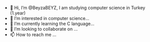 - 👋 Hi, I’m @BeyzaBEYZ, I am studying computer science in Turkey (1.year)
- 👀 I’m interested in computer science...
- 🌱 I’m currently learning the C language...
- 💞️ I’m looking to collaborate on ...
- 📫 How to reach me ...

<!---
BeyzaBEYZ/BeyzaBEYZ is a ✨ special ✨ repository because its `README.md` (this file) appears on your GitHub profile.
You can click the Preview link to take a look at your changes.
--->

